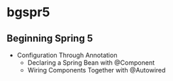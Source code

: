 # bgspr5

## Beginning Spring 5

* Configuration Through Annotation
    * Declaring a Spring Bean with @Component
    * Wiring Components Together with @Autowired
